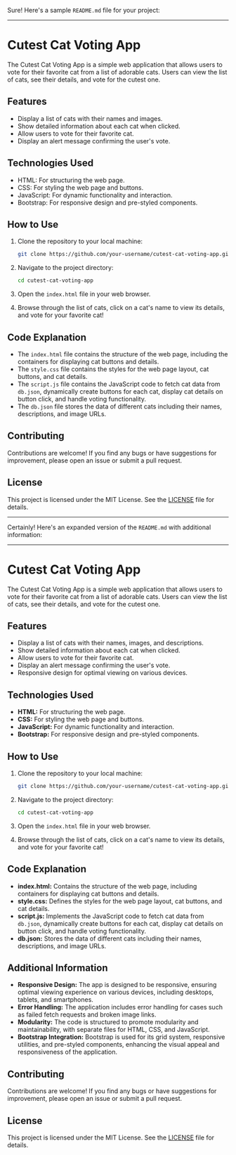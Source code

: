 Sure! Here's a sample `README.md` file for your project:

---

# Cutest Cat Voting App

The Cutest Cat Voting App is a simple web application that allows users to vote for their favorite cat from a list of adorable cats. Users can view the list of cats, see their details, and vote for the cutest one.

## Features

- Display a list of cats with their names and images.
- Show detailed information about each cat when clicked.
- Allow users to vote for their favorite cat.
- Display an alert message confirming the user's vote.

## Technologies Used

- HTML: For structuring the web page.
- CSS: For styling the web page and buttons.
- JavaScript: For dynamic functionality and interaction.
- Bootstrap: For responsive design and pre-styled components.

## How to Use

1. Clone the repository to your local machine:

    ```bash
    git clone https://github.com/your-username/cutest-cat-voting-app.git
    ```

2. Navigate to the project directory:

    ```bash
    cd cutest-cat-voting-app
    ```

3. Open the `index.html` file in your web browser.

4. Browse through the list of cats, click on a cat's name to view its details, and vote for your favorite cat!

## Code Explanation

- The `index.html` file contains the structure of the web page, including the containers for displaying cat buttons and details.
- The `style.css` file contains the styles for the web page layout, cat buttons, and cat details.
- The `script.js` file contains the JavaScript code to fetch cat data from `db.json`, dynamically create buttons for each cat, display cat details on button click, and handle voting functionality.
- The `db.json` file stores the data of different cats including their names, descriptions, and image URLs.

## Contributing

Contributions are welcome! If you find any bugs or have suggestions for improvement, please open an issue or submit a pull request.

## License

This project is licensed under the MIT License. See the [LICENSE](LICENSE) file for details.

---

Certainly! Here's an expanded version of the `README.md` with additional information:

---

# Cutest Cat Voting App

The Cutest Cat Voting App is a simple web application that allows users to vote for their favorite cat from a list of adorable cats. Users can view the list of cats, see their details, and vote for the cutest one.

## Features

- Display a list of cats with their names, images, and descriptions.
- Show detailed information about each cat when clicked.
- Allow users to vote for their favorite cat.
- Display an alert message confirming the user's vote.
- Responsive design for optimal viewing on various devices.

## Technologies Used

- **HTML:** For structuring the web page.
- **CSS:** For styling the web page and buttons.
- **JavaScript:** For dynamic functionality and interaction.
- **Bootstrap:** For responsive design and pre-styled components.

## How to Use

1. Clone the repository to your local machine:

    ```bash
    git clone https://github.com/your-username/cutest-cat-voting-app.git
    ```

2. Navigate to the project directory:

    ```bash
    cd cutest-cat-voting-app
    ```

3. Open the `index.html` file in your web browser.

4. Browse through the list of cats, click on a cat's name to view its details, and vote for your favorite cat!

## Code Explanation

- **index.html:** Contains the structure of the web page, including containers for displaying cat buttons and details.
- **style.css:** Defines the styles for the web page layout, cat buttons, and cat details.
- **script.js:** Implements the JavaScript code to fetch cat data from `db.json`, dynamically create buttons for each cat, display cat details on button click, and handle voting functionality.
- **db.json:** Stores the data of different cats including their names, descriptions, and image URLs.

## Additional Information

- **Responsive Design:** The app is designed to be responsive, ensuring optimal viewing experience on various devices, including desktops, tablets, and smartphones.
- **Error Handling:** The application includes error handling for cases such as failed fetch requests and broken image links.
- **Modularity:** The code is structured to promote modularity and maintainability, with separate files for HTML, CSS, and JavaScript.
- **Bootstrap Integration:** Bootstrap is used for its grid system, responsive utilities, and pre-styled components, enhancing the visual appeal and responsiveness of the application.

## Contributing

Contributions are welcome! If you find any bugs or have suggestions for improvement, please open an issue or submit a pull request.

## License

This project is licensed under the MIT License. See the [LICENSE](LICENSE) file for details.



